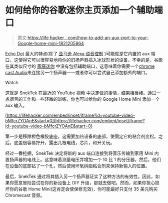# 如何给你的谷歌迷你主页添加一个辅助端口

> 原文:[https://life hacker . com/how-to-add-an-aux-port-to-your-Google-home-mini-1821205864](https://lifehacker.com/how-to-add-an-aux-port-to-your-google-home-mini-1821205864)

[Echo Dot](https://lifehacker.com/the-best-place-for-your-echo-dot-is-actually-on-the-cei-1820916306) 最大的特点(除了 [亚马逊 Alexa 语音控制](https://lifehacker.com/the-first-alexa-skills-to-enable-on-your-new-amazon-ech-1796841634) )可能就是它内置的 aux 端口，这使得它可以很容易地将你的旧扬声器插入冰球形状的设备。不幸的是，谷歌在其类似尺寸的 [家庭迷你](https://lifehacker.com/should-you-buy-a-new-google-home-speaker-1819148716) 中没有包括辅助端口，这意味着你需要一个[chrome cast Audio](https://gizmodo.com/chromecast-audio-review-a-cheap-way-to-teach-your-old-1734708179)来连接另一个扬声器——或者你可以尝试自己添加额外的端口。

Watch

这就是 SnekTek 在最近的 YouTube 视频 中决定做的事情，结果相当棒。通过一点艰苦的工作和一些轻微的训练，你也可以给你的 Google Home Mini 添加一个 aux 输入。

 [https://lifehacker.com/embed/inset/iframe?id=youtube-video-bMfcrZYOAnE&start=0](https://lifehacker.com/embed/inset/iframe?id=youtube-video-bMfcrZYOAnE&start=0) 

第一步是移除橙色橡胶底座，这需要加热设备的底部，使固定它的粘合剂变松。之后，底盖很容易拧开，露出几根电线，芯片，和开关玩。

经过一番挖掘，SnekTek 决定将新的 aux 端口连接到将音乐传输到家用 Mini 内置扬声器的电线上。这意味着测量电压并增加一个 10 比 1 的分压器。然后，他们在设备的底部钻了一个孔，然后使用环氧树脂粘合剂来保持新输入的位置。

最后，SnekTek 通过将其插入另一个扬声器证实了这种方法的有效性。因此，如果你愿意冒险尝试在你的新设备上 DIY 升级，那就去做吧。然而，如果你担心损坏你的谷歌 Home Mini(这肯定会使保修无效)，你可能最好只支付 35 美元购买 Chromecast 音频。